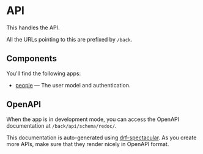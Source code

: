 # API

This handles the API.

All the URLs pointing to this are prefixed by `/back`.

## Components

You'll find the following apps:

-   [people](./npym/apps/people) &mdash; The user model and authentication.

## OpenAPI

When the app is in development mode, you can access the OpenAPI documentation at
`/back/api/schema/redoc/`.

This documentation is auto-generated using
[drf-spectacular](https://drf-spectacular.readthedocs.io/en/latest/). As you
create more APIs, make sure that they render nicely in OpenAPI format.
